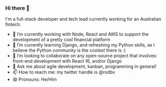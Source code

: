 ### Hi there 👋

I'm a full-stack developer and tech lead currently working for an Australian fintech.

- 🔭 I’m currently working with Node, React and AWS to support the development of a pretty cool financial platform
- 🌱 I’m currently learning Django, and refreshing my Python skills, as I believe the Python community is the coolest there is :)
- 👯 I’m looking to collaborate on any open-source project that involves: front-end development with React 16, and/or Django
- 💬 Ask me about agile development, kanban, programming in general!
- 📫 How to reach me: my twitter handle is @rodbv
- 😄 Pronouns: He/Him
